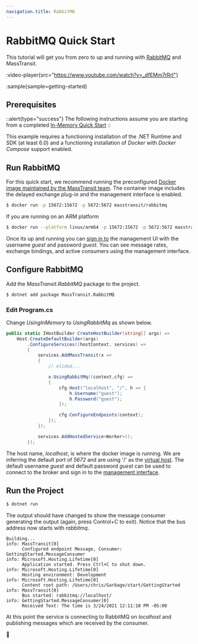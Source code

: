 ```yaml
---
navigation.title: RabbitMQ
---
```


# RabbitMQ Quick Start

This tutorial will get you from zero to up and running with [RabbitMQ](/documentation/transports/rabbitmq) and MassTransit. 

:video-player{src="https://www.youtube.com/watch?v=_dfEMm7rRrI"}

:sample{sample=getting-started}

## Prerequisites

::alert{type="success"}
The following instructions assume you are starting from a completed [In-Memory Quick Start](/quick-starts/in-memory)
::

This example requires a functioning installation of the .NET Runtime and SDK (at least 6.0) and a functioning installation of _Docker_ with _Docker Compose_ support enabled.

## Run RabbitMQ

For this quick start, we recommend running the preconfigured [Docker image maintained by the MassTransit team](https://hub.docker.com/r/masstransit/rabbitmq). The container image includes the delayed exchange plug-in and the management interface is enabled.

```bash
$ docker run -p 15672:15672 -p 5672:5672 masstransit/rabbitmq
```

If you are running on an ARM platform

```bash
$ docker run --platform linux/arm64 -p 15672:15672 -p 5672:5672 masstransit/rabbitmq
```

Once its up and running you can [sign in to](http://localhost:15672) the management UI with the username _guest_ and password _guest_. You can see message rates, exchange bindings, and active consumers using the management interface. 

## Configure RabbitMQ

Add the _MassTransit.RabbitMQ_ package to the project.

```bash
$ dotnet add package MassTransit.RabbitMQ
```

### Edit Program.cs

Change _UsingInMemory_ to _UsingRabbitMq_ as shown below.

```csharp
public static IHostBuilder CreateHostBuilder(string[] args) =>
    Host.CreateDefaultBuilder(args)
        .ConfigureServices((hostContext, services) =>
        {
            services.AddMassTransit(x =>
            {
                // elided...

                x.UsingRabbitMq((context,cfg) =>
                {
                    cfg.Host("localhost", "/", h => {
                        h.Username("guest");
                        h.Password("guest");
                    });

                    cfg.ConfigureEndpoints(context);
                });
            });

            services.AddHostedService<Worker>();
        });
```

The host name, _localhost_, is where the docker image is running. We are inferring the default port of _5672_ and are using '/' as the [virtual host](https://www.rabbitmq.com/vhosts.html). The default username _guest_ and default password _guest_ can be used to connect to the broker and sign in to the [management interface](http://localhost:15672).

## Run the Project

```bash
$ dotnet run
```

The output should have changed to show the message consumer generating the output (again, press Control+C to exit). Notice that the bus address now starts with _rabbitmq_.

```
Building...
info: MassTransit[0]
      Configured endpoint Message, Consumer: GettingStarted.MessageConsumer
info: Microsoft.Hosting.Lifetime[0]
      Application started. Press Ctrl+C to shut down.
info: Microsoft.Hosting.Lifetime[0]
      Hosting environment: Development
info: Microsoft.Hosting.Lifetime[0]
      Content root path: /Users/chris/Garbage/start/GettingStarted
info: MassTransit[0]
      Bus started: rabbitmq://localhost/
info: GettingStarted.MessageConsumer[0]
      Received Text: The time is 3/24/2021 12:11:10 PM -05:00
```

At this point the service is connecting to RabbitMQ on _localhost_ and publishing messages which are received by the consumer.

:tada:
